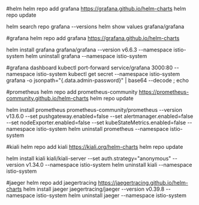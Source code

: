 #helm
helm repo add grafana https://grafana.github.io/helm-charts
helm repo update   

helm search repo grafana --versions
helm show values grafana/grafana

#grafana
helm repo add grafana https://grafana.github.io/helm-charts

helm install grafana grafana/grafana  --version v6.6.3 --namespace istio-system
helm uninstall grafana --namespace istio-system

#grafana dashboard
kubectl port-forward service/grafana 3000:80 --namespace istio-system
kubectl get secret --namespace istio-system grafana -o jsonpath="{.data.admin-password}" | base64 --decode ; echo

#prometheus
helm repo add prometheus-community https://prometheus-community.github.io/helm-charts
helm repo update

helm install prometheus prometheus-community/prometheus --version v13.6.0 --set pushgateway.enabled=false --set alertmanager.enabled=false --set nodeExporter.enabled=false --set kubeStateMetrics.enabled=false --namespace istio-system
helm uninstall prometheus --namespace istio-system

#kiali
helm repo add kiali https://kiali.org/helm-charts
helm repo update

helm install kiali kiali/kiali-server --set auth.strategy="anonymous" --version v1.34.0 --namespace istio-system
helm uninstall kiali --namespace istio-system
                
#jaeger
helm repo add jaegertracing https://jaegertracing.github.io/helm-charts
helm install jaeger jaegertracing/jaeger --version v0.39.8 --namespace istio-system
helm uninstall jaeger --namespace istio-system
